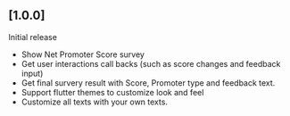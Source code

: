## [1.0.0] 

Initial release
* Show Net Promoter Score survey
* Get user interactions call backs (such as score changes and feedback input)
* Get final survery result with Score, Promoter type and feedback text.
* Support flutter themes to customize look and feel
* Customize all texts with your own texts.